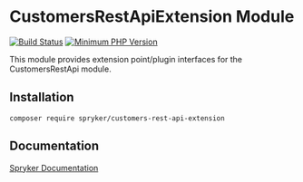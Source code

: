 # CustomersRestApiExtension Module
[![Build Status](https://travis-ci.org/spryker/customers-rest-api-extension.svg)](https://travis-ci.org/spryker/customers-rest-api-extension)
[![Minimum PHP Version](https://img.shields.io/badge/php-%3E%3D%207.2-8892BF.svg)](https://php.net/)

This module provides extension point/plugin interfaces for the CustomersRestApi module.

## Installation

```
composer require spryker/customers-rest-api-extension
```

## Documentation

[Spryker Documentation](https://academy.spryker.com/developing_with_spryker/module_guide/modules.html)
